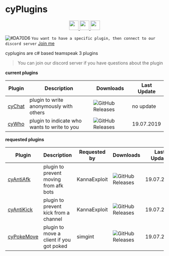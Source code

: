 # cyPlugins
<p align="center">
     <a href="https://discord.gg/dC3jWNd" target="_blank">
<img  height="30" weight="30" src="https://image.spreadshirtmedia.net/image-server/v1/mp/designs/137963376,width=178,height=178/discord-logo.png"/>
</a>  
 <a href="https://www.youtube.com/channel/UCgfXkVhgB1urzdvCJt6gR_w" target="_blank">
<img  height="30" weight="30" src="https://cdn.iconscout.com/icon/free/png-256/youtube-88-227910.png"/>
</a>
 <a href="https://twitter.com/cydolo" target="_blank">
<img  height="30" weight="30" src="http://i.imgur.com/tXSoThF.png"/>
</a>    
  <br>
</p>

![#DA70D6](https://placehold.it/15/48D1CC/000000?text=+) `You want to have a specific plugin, then connect to our discord server` <a href="https://discord.gg/dC3jWNd" target="_blank">Join me</a>    

cyplugins are c# based teamspeak 3 plugins  
> You can join our discord server if you have questions about the plugin
  

**current plugins**  

Plugin | Description | Downloads | Last Update
------------ | ------------ | ------------ | ------------ |
<a href="https://github.com/cydolo/cyPlugins/tree/master/cyChat" target="_blank">cyChat</a> | plugin to write anonymously with others | ![GitHub Releases](https://img.shields.io/github/downloads/cydolo/cyPlugins/cypl-chat-b1.3/total.svg?color=darkcyan&label=Downloads&style=popout-square) | no update
<a href="https://github.com/cydolo/cyPlugins/tree/master/cyWho" target="_blank">cyWho</a> | plugin to indicate who wants to write to you | ![GitHub Releases](https://img.shields.io/github/downloads/cydolo/cyPlugins/cypl-who-b2.3/total.svg?color=darkcyan&label=Downloads&style=popout-square) | 19.07.2019

**requested plugins**  

Plugin | Description | Requested by | Downloads | Last Update |
------------ | ------------ | ------------ | ------------ | ------------ |
<a href="https://github.com/cydolo/cyPlugins/tree/master/Requested-Plugins/cyAntiAfk">cyAntiAfk</a> | plugin to prevent moving from afk bots | KannaExploit | ![GitHub Releases](https://img.shields.io/github/downloads/cydolo/cyPlugins/cypl-antiafk-b2.2/total.svg?color=darkcyan&label=Downloads&style=popout-square) | 19.07.2019
<a href="https://github.com/cydolo/cyPlugins/tree/master/Requested-Plugins/cyAntiKick">cyAntiKick</a> | plugin to prevent kick from a channel | KannaExploit | ![GitHub Releases](https://img.shields.io/github/downloads/cydolo/cyPlugins/cypl-antikick-b1.4/total.svg?color=darkcyan&label=Downloads&style=popout-square) | 19.07.2019
<a href="https://github.com/cydolo/cyPlugins/tree/master/Requested-Plugins/cyPokeMove">cyPokeMove</a> | plugin to move a client if you got poked | simgint | ![GitHub Releases](https://img.shields.io/github/downloads/cydolo/cyPlugins/cypl-pokemove-b1.3/total.svg?color=darkcyan&label=Downloads&style=popout-square) | 19.07.2019

